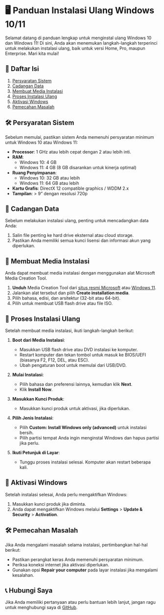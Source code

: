 # 🖥️ Panduan Instalasi Ulang Windows 10/11

Selamat datang di panduan lengkap untuk menginstal ulang Windows 10 dan Windows 11! Di sini, Anda akan menemukan langkah-langkah terperinci untuk melakukan instalasi ulang, baik untuk versi Home, Pro, maupun Enterprise. Mari kita mulai!

## 🚀 Daftar Isi

1. [Persyaratan Sistem](#persyaratan-sistem)
2. [Cadangan Data](#cadangan-data)
3. [Membuat Media Instalasi](#membuat-media-instalasi)
4. [Proses Instalasi Ulang](#proses-instalasi-ulang)
5. [Aktivasi Windows](#aktivasi-windows)
6. [Pemecahan Masalah](#pemecahan-masalah)

## 🛠️ Persyaratan Sistem

Sebelum memulai, pastikan sistem Anda memenuhi persyaratan minimum untuk Windows 10 atau Windows 11:

- **Processor**: 1 GHz atau lebih cepat dengan 2 atau lebih inti.
- **RAM**: 
  - Windows 10: 4 GB 
  - Windows 11: 4 GB (8 GB disarankan untuk kinerja optimal)
- **Ruang Penyimpanan**: 
  - Windows 10: 32 GB atau lebih
  - Windows 11: 64 GB atau lebih
- **Kartu Grafis**: DirectX 12 compatible graphics / WDDM 2.x
- **Tampilan**: > 9” dengan resolusi 720p

## 💾 Cadangan Data

Sebelum melakukan instalasi ulang, penting untuk mencadangkan data Anda:

1. Salin file penting ke hard drive eksternal atau cloud storage.
2. Pastikan Anda memiliki semua kunci lisensi dan informasi akun yang diperlukan.

## 🥳 Membuat Media Instalasi

Anda dapat membuat media instalasi dengan menggunakan alat Microsoft Media Creation Tool.

1. **Unduh** Media Creation Tool dari [situs resmi Microsoft](https://www.microsoft.com/en-us/software-download/windows10) atau [Windows 11](https://www.microsoft.com/en-us/software-download/windows11).
2. Jalankan alat tersebut dan pilih **Create installation media**.
3. Pilih bahasa, edisi, dan arsitektur (32-bit atau 64-bit).
4. Pilih untuk membuat USB flash drive atau file ISO.

## 🔄 Proses Instalasi Ulang

Setelah membuat media instalasi, ikuti langkah-langkah berikut:

1. **Boot dari Media Instalasi**:
   - Masukkan USB flash drive atau DVD instalasi ke komputer.
   - Restart komputer dan tekan tombol untuk masuk ke BIOS/UEFI (biasanya F2, F12, DEL, atau ESC).
   - Ubah pengaturan boot untuk memulai dari USB/DVD.

2. **Mulai Instalasi**:
   - Pilih bahasa dan preferensi lainnya, kemudian klik **Next**.
   - Klik **Install Now**.

3. **Masukkan Kunci Produk**: 
   - Masukkan kunci produk untuk aktivasi, jika diperlukan.

4. **Pilih Jenis Instalasi**:
   - Pilih **Custom: Install Windows only (advanced)** untuk instalasi bersih.
   - Pilih partisi tempat Anda ingin menginstal Windows dan hapus partisi jika perlu.

5. **Ikuti Petunjuk di Layar**:
   - Tunggu proses instalasi selesai. Komputer akan restart beberapa kali.

## 🔑 Aktivasi Windows

Setelah instalasi selesai, Anda perlu mengaktifkan Windows:

1. Masukkan kunci produk jika diminta.
2. Anda dapat mengaktifkan Windows melalui **Settings** > **Update & Security** > **Activation**.

## 🛠️ Pemecahan Masalah

Jika Anda mengalami masalah selama instalasi, pertimbangkan hal-hal berikut:

- Pastikan perangkat keras Anda memenuhi persyaratan minimum.
- Periksa koneksi internet jika aktivasi diperlukan.
- Gunakan opsi **Repair your computer** pada layar instalasi jika mengalami kesalahan.

## 📞 Hubungi Saya

Jika Anda memiliki pertanyaan atau perlu bantuan lebih lanjut, jangan ragu untuk menghubungi saya di [GitHub](https://github.com/lamberthrumpaidus).
